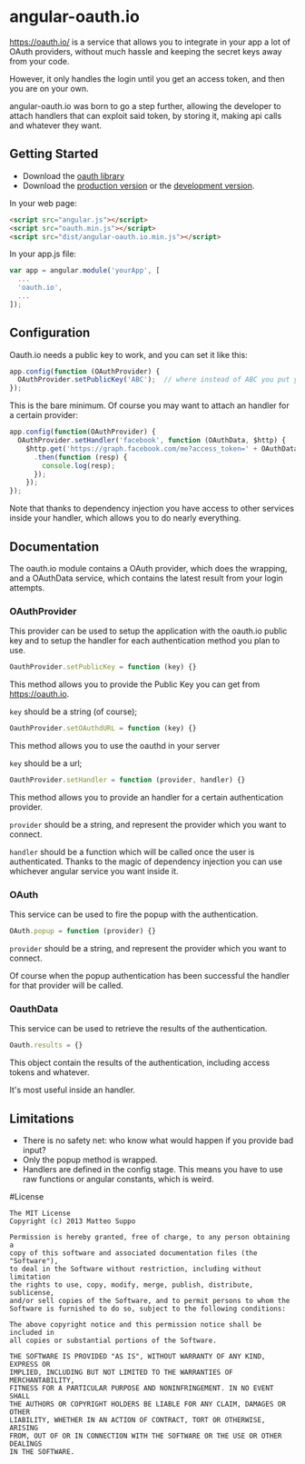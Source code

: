 # angular-oauth.io

https://oauth.io/ is a service that allows you to integrate in your app a lot of
OAuth providers, without much hassle and keeping the secret keys away from your
code.

However, it only handles the login until you get an access token, and then you
are on your own.

angular-oauth.io was born to go a step further, allowing the developer to attach
handlers that can exploit said token, by storing it, making api calls and
whatever they want.

## Getting Started

* Download the [oauth library][oauth]
* Download the [production version][min] or the [development version][max].

[oauth]: https://oauth.io//auth/download/latest/oauth.min.js
[min]: https://raw.github.com/matteosuppo/angular-oauthio/master/dist/angular-oauth.io.min.js
[max]: https://raw.github.com/matteosuppo/angular-oauthio/master/dist/angular-oauth.io.js

In your web page:

```html
<script src="angular.js"></script>
<script src="oauth.min.js"></script>
<script src="dist/angular-oauth.io.min.js"></script>
```

In your app.js file:

```javascript
var app = angular.module('yourApp', [
  ...
  'oauth.io',
  ...
]);
```

## Configuration

Oauth.io needs a public key to work, and you can set it like this:

```javascript
app.config(function (OAuthProvider) {
  OAuthProvider.setPublicKey('ABC');  // where instead of ABC you put your key
});
```

This is the bare minimum. Of course you may want to attach an handler for a
certain provider:

```javascript
app.config(function(OAuthProvider) {
  OAuthProvider.setHandler('facebook', function (OAuthData, $http) {
    $http.get('https://graph.facebook.com/me?access_token=' + OAuthData.result.access_token)
      .then(function (resp) {
        console.log(resp);
      });
    });
});
```

Note that thanks to dependency injection you have access to other services inside
your handler, which allows you to do nearly everything.

## Documentation

The oauth.io module contains a OAuth provider, which does the wrapping, and a
OAuthData service, which contains the latest result from your login attempts.

### OAuthProvider
This provider can be used to setup the application with the oauth.io public key
and to setup the handler for each authentication method you plan to use.

```javascript
OauthProvider.setPublicKey = function (key) {}
```

This method allows you to provide the Public Key you can get from
https://oauth.io.

```key``` should be a string (of course);

```javascript
OauthProvider.setOAuthdURL = function (key) {}
```

This method allows you to use the oauthd in your server

```key``` should be a url;

```javascript
OauthProvider.setHandler = function (provider, handler) {}
```

This method allows you to provide an handler for a certain authentication
provider.

```provider``` should be a string, and represent the provider which you want
to connect.

```handler``` should be a function which will be called once the user is
authenticated. Thanks to the magic of dependency injection you can use
whichever angular service you want inside it.

### OAuth
This service can be used to fire the popup with the authentication.

```javascript
OAuth.popup = function (provider) {}
```

```provider``` should be a string, and represent the provider which you want
to connect.

Of course when the popup authentication has been successful the handler for
that provider will be called.

### OauthData
This service can be used to retrieve the results of the authentication.

```javascript
Oauth.results = {}
```

This object contain the results of the authentication, including access
tokens and whatever.

It's most useful inside an handler.

## Limitations
* There is no safety net: who know what would happen if you provide bad input?
* Only the popup method is wrapped.
* Handlers are defined in the config stage. This means you have to use raw
functions or angular constants, which is weird.

#License

    The MIT License
    Copyright (c) 2013 Matteo Suppo

    Permission is hereby granted, free of charge, to any person obtaining a
    copy of this software and associated documentation files (the "Software"),
    to deal in the Software without restriction, including without limitation
    the rights to use, copy, modify, merge, publish, distribute, sublicense,
    and/or sell copies of the Software, and to permit persons to whom the
    Software is furnished to do so, subject to the following conditions:

    The above copyright notice and this permission notice shall be included in
    all copies or substantial portions of the Software.

    THE SOFTWARE IS PROVIDED "AS IS", WITHOUT WARRANTY OF ANY KIND, EXPRESS OR
    IMPLIED, INCLUDING BUT NOT LIMITED TO THE WARRANTIES OF MERCHANTABILITY,
    FITNESS FOR A PARTICULAR PURPOSE AND NONINFRINGEMENT. IN NO EVENT SHALL
    THE AUTHORS OR COPYRIGHT HOLDERS BE LIABLE FOR ANY CLAIM, DAMAGES OR OTHER
    LIABILITY, WHETHER IN AN ACTION OF CONTRACT, TORT OR OTHERWISE, ARISING
    FROM, OUT OF OR IN CONNECTION WITH THE SOFTWARE OR THE USE OR OTHER DEALINGS
    IN THE SOFTWARE.
